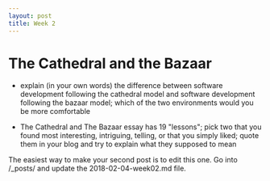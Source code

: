 ```yaml
---
layout: post
title: Week 2
---
```


# The Cathedral and the Bazaar

* explain (in your own words) the difference between software development following the cathedral model and software development following the bazaar model; which of the two environments would you be more comfortable

*  The Cathedral and The Bazaar essay has 19 "lessons"; pick two that you found most interesting, intriguing, telling, or that you simply liked; quote them in your blog and try to explain what they supposed to mean

The easiest way to make your second post is to edit this one. 
Go into /_posts/ and update the 2018-02-04-week02.md file. 
